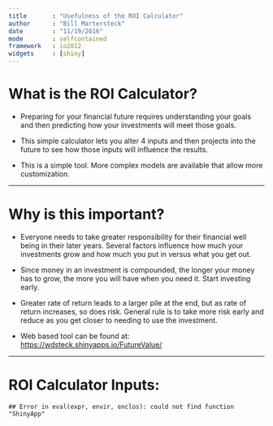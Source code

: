 ```yaml
---
title       : "Usefulness of the ROI Calculator"
author      : "Bill Martersteck"
date        : "11/19/2016"
mode        : selfcontained
framework   : io2012
widgets     : [shiny]
---
```


# What is the ROI Calculator?

- Preparing for your financial future requires understanding your goals
and then predicting
how your investments will meet those goals.

- This simple calculator lets you alter 4 inputs
and then projects into the future
to see how those inputs will influence the results.

- This is a simple tool. More complex models are available
that allow more customization.

---

# Why is this important?

- Everyone needs to take greater responsibility for their
financial well being in their later years. Several factors influence
how much your investments grow and how much you put in versus what you get out.

- Since money in an investment is compounded, the longer your money has to grow, the more you will have when you need it. Start investing early.

- Greater rate of return leads to a larger pile at the end, but as rate of return increases, so does risk. General rule is to take more risk early and reduce as you get closer to needing to use the investment.

- Web based tool can be found at: https://wdsteck.shinyapps.io/FutureValue/

---

# ROI Calculator Inputs:




```
## Error in eval(expr, envir, enclos): could not find function "ShinyApp"
```
